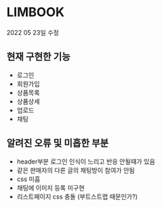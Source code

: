 # LIMBOOK

2022 05 23일 수정

## 현재 구현한 기능

- 로그인
- 회원가입
- 상품목록
- 상품상세
- 업로드
- 채팅

## 알려진 오류 및 미흡한 부분

- header부분 로그인 인식이 느리고 반응 안될때가 있음
- 같은 판매자의 다른 글의 채팅방이 참여가 안됨
- css 미흡
- 채팅에 이미지 등록 미구현
- 리스트페이지 css 충돌 (부트스트랩 때문인가?)
